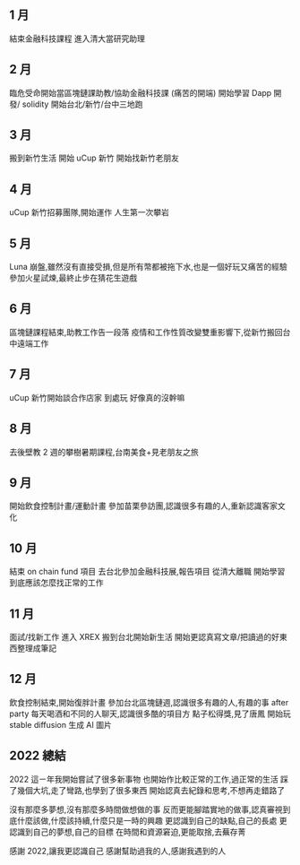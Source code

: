## 1 月
結束金融科技課程
進入清大當研究助理

## 2 月
臨危受命開始當區塊鏈課助教/協助金融科技課 (痛苦的開端)
開始學習 Dapp 開發/ solidity
開始台北/新竹/台中三地跑

## 3 月
搬到新竹生活
開始 uCup 新竹
開始找新竹老朋友

## 4 月
uCup 新竹招募團隊,開始運作
人生第一次攀岩

## 5 月
Luna 崩盤,雖然沒有直接受損,但是所有幣都被拖下水,也是一個好玩又痛苦的經驗
參加火星試煉,最終止步在猜花生遊戲

## 6 月
區塊鏈課程結束,助教工作告一段落
疫情和工作性質改變雙重影響下,從新竹搬回台中遠端工作

## 7 月
uCup 新竹開始談合作店家
到處玩
好像真的沒幹嘛

## 8 月
去後壁教 2 週的攀樹暑期課程,台南美食+見老朋友之旅

## 9 月
開始飲食控制計畫/運動計畫
參加苗栗參訪團,認識很多有趣的人,重新認識客家文化

## 10 月
結束 on chain fund 項目
去台北參加金融科技展,報告項目
從清大離職
開始學習到底應該怎麼找正常的工作

## 11 月
面試/找新工作
進入 XREX
搬到台北開始新生活
開始更認真寫文章/把讀過的好東西整理成筆記

## 12 月
飲食控制結束,開始復胖計畫
參加台北區塊鏈週,認識很多有趣的人,有趣的事
after party 每天喝酒和不同的人聊天,認識很多酷的項目方
點子松得獎,見了唐鳳
開始玩 stable diffusion 生成 AI 圖片

## 2022 總結
2022 這ㄧ年我開始嘗試了很多新事物
也開始作比較正常的工作,過正常的生活
踩了幾個大坑,走了彎路,也學到了很多東西
開始認真去紀錄和思考,不想再走錯路了

沒有那麼多夢想,沒有那麼多時間做想做的事
反而更能腳踏實地的做事,認真審視到底什麼該做,什麼該持續,什麼只是一時的興趣
更認識到自己的缺點,自己的長處
更認識到自己的夢想,自己的目標
在時間和資源窘迫,更能取捨,去蕪存菁

感謝 2022,讓我更認識自己
感謝幫助過我的人,感謝我遇到的人